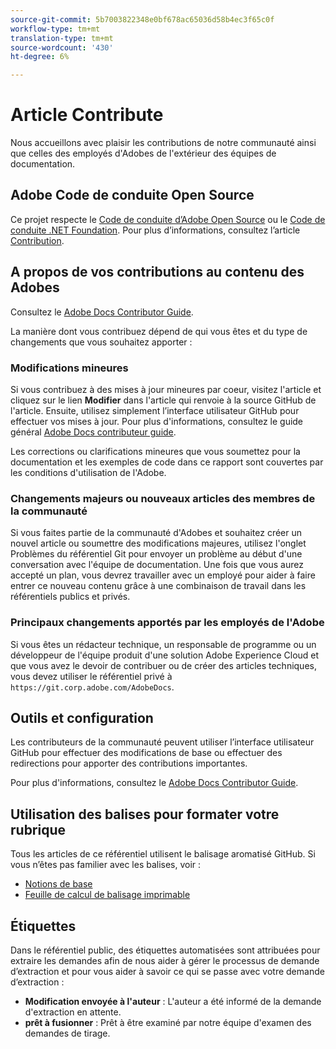 ```yaml
---
source-git-commit: 5b7003822348e0bf678ac65036d58b4ec3f65c0f
workflow-type: tm+mt
translation-type: tm+mt
source-wordcount: '430'
ht-degree: 6%

---
```

# Article Contribute

Nous accueillons avec plaisir les contributions de notre communauté ainsi que celles des employés d&#39;Adobes de l&#39;extérieur des équipes de documentation.

## Adobe Code de conduite Open Source

Ce projet respecte le [Code de conduite d’Adobe Open Source](code-of-conduct.md) ou le [Code de conduite .NET Foundation](https://dotnetfoundation.org/code-of-conduct). Pour plus d’informations, consultez l’article [Contribution](contributing.md).

## A propos de vos contributions au contenu des Adobes

Consultez le [Adobe Docs Contributor Guide](https://docs.adobe.com/content/help/en/contributor/contributor-guide/introduction.html).

La manière dont vous contribuez dépend de qui vous êtes et du type de changements que vous souhaitez apporter :

### Modifications mineures

Si vous contribuez à des mises à jour mineures par coeur, visitez l&#39;article et cliquez sur le lien **Modifier** dans l&#39;article qui renvoie à la source GitHub de l&#39;article. Ensuite, utilisez simplement l’interface utilisateur GitHub pour effectuer vos mises à jour. Pour plus d&#39;informations, consultez le guide général [Adobe Docs contributeur guide](https://docs.adobe.com/content/help/en/contributor/contributor-guide/introduction.html).

Les corrections ou clarifications mineures que vous soumettez pour la documentation et les exemples de code dans ce rapport sont couvertes par les conditions d&#39;utilisation de l&#39;Adobe.

### Changements majeurs ou nouveaux articles des membres de la communauté

Si vous faites partie de la communauté d&#39;Adobes et souhaitez créer un nouvel article ou soumettre des modifications majeures, utilisez l&#39;onglet Problèmes du référentiel Git pour envoyer un problème au début d&#39;une conversation avec l&#39;équipe de documentation. Une fois que vous aurez accepté un plan, vous devrez travailler avec un employé pour aider à faire entrer ce nouveau contenu grâce à une combinaison de travail dans les référentiels publics et privés.

<!--
If you submit a pull request with significant changes to documentation and code examples, you'll see a message in the pull request asking you to submit an online contribution license agreement (CLA). We need you to complete the online form before we can review your pull request.
-->

### Principaux changements apportés par les employés de l&#39;Adobe

Si vous êtes un rédacteur technique, un responsable de programme ou un développeur de l&#39;équipe produit d&#39;une solution Adobe Experience Cloud et que vous avez le devoir de contribuer ou de créer des articles techniques, vous devez utiliser le référentiel privé à `https://git.corp.adobe.com/AdobeDocs`.

<!--Employees from other parts of the Adobe world should use the public repo for minor updates.-->

## Outils et configuration

Les contributeurs de la communauté peuvent utiliser l’interface utilisateur GitHub pour effectuer des modifications de base ou effectuer des redirections pour apporter des contributions importantes.

Pour plus d&#39;informations, consultez le [Adobe Docs Contributor Guide](https://docs.adobe.com/content/help/en/contributor/contributor-guide/introduction.html).

## Utilisation des balises pour formater votre rubrique

Tous les articles de ce référentiel utilisent le balisage aromatisé GitHub. Si vous n’êtes pas familier avec les balises, voir :

* [Notions de base](https://help.github.com/articles/getting-started-with-writing-and-formatting-on-github/)
* [Feuille de calcul de balisage imprimable](https://guides.github.com/pdfs/markdown-cheatsheet-online.pdf)

## Étiquettes

Dans le référentiel public, des étiquettes automatisées sont attribuées pour extraire les demandes afin de nous aider à gérer le processus de demande d’extraction et pour vous aider à savoir ce qui se passe avec votre demande d’extraction :

* **Modification envoyée à l&#39;auteur** : L&#39;auteur a été informé de la demande d&#39;extraction en attente.
* **prêt à fusionner** : Prêt à être examiné par notre équipe d&#39;examen des demandes de tirage.
